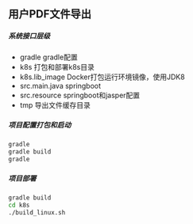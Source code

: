 ## 用户PDF文件导出
##### 系统接口层级
* gradle gradle配置
* k8s 打包和部署k8s目录
* k8s.lib_image Docker打包运行环境镜像，使用JDK8
* src.main.java springboot
* src.resource springboot和jasper配置
* tmp 导出文件缓存目录

##### 项目配置打包和启动
```sh
gradle 
gradle build
gradle 
```

##### 项目部署
```sh
gradle build
cd k8s
./build_linux.sh 
```


